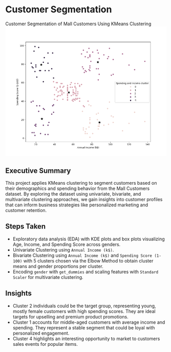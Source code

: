 # Customer Segmentation
Customer Segmentation of Mall Customers Using KMeans Clustering
![Scatter Plot](https://github.com/momamis/Customer-Segmentation/blob/main/clustering_bivaariate.png)

## Executive Summary
This project applies KMeans clustering to segment customers based on their demographics and spending behavior from the Mall Customers dataset. By exploring the dataset using univariate, bivariate, and multivariate clustering approaches, we gain insights into customer profiles that can inform business strategies like personalized marketing and customer retention.

## Steps Taken
- Exploratory data analysis (EDA) with KDE plots and box plots visualizing Age, Income, and Spending Score across genders.
- Univariate Clustering using `Annual Income (k$)`.
- Bivariate Clustering using `Annual Income (k$)` and `Spending Score (1-100)` with 5 clusters chosen via the Elbow Method to obtain cluster means and gender proportions per cluster.
- Encoding `gender` with `get_dummies` and scaling features with `Standard Scaler` for multivariate clustering.

## Insights 
- Cluster 2 individuals could be the target group, representing young, mostly female customers with high spending scores. They are ideal targets for upselling and premium product promotions.
- Cluster 1 accounts for middle-aged customers with average income and spending. They represent a stable segment that could be loyal with personalized engagement.
- Cluster 4 highlights an interesting opportunity to market to customers sales events for popular items.
